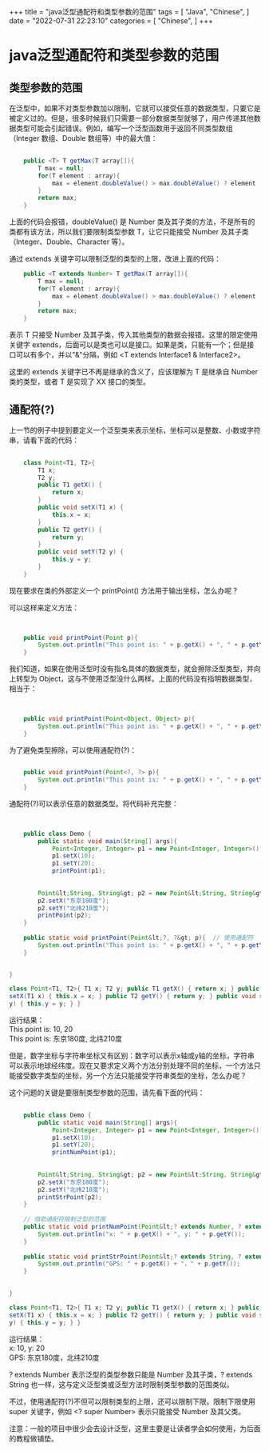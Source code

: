 
+++
title = "java泛型通配符和类型参数的范围"
tags = [
"Java",
"Chinese",
]
date = "2022-07-31 22:23:10"
categories = [
"Chinese",
]
+++

# java泛型通配符和类型参数的范围

    


##  类型参数的范围

在泛型中，如果不对类型参数加以限制，它就可以接受任意的数据类型，只要它是被定义过的。但是，很多时候我们只需要一部分数据类型就够了，用户传递其他数据类型可能会引起错误。例如，编写一个泛型函数用于返回不同类型数组（Integer
数组、Double 数组等）中的最大值：

   


```java
    
    public <T> T getMax(T array[]){
        T max = null;
        for(T element : array){
            max = element.doubleValue() > max.doubleValue() ? element : max;
        }
        return max;
    }
```
上面的代码会报错，doubleValue() 是 Number 类及其子类的方法，不是所有的类都有该方法，所以我们要限制类型参数 T，让它只能接受
Number 及其子类（Integer、Double、Character 等）。  
  
通过 extends 关键字可以限制泛型的类型的上限，改进上面的代码：

    
```java
    public <T extends Number> T getMax(T array[]){
        T max = null;
        for(T element : array){
            max = element.doubleValue() > max.doubleValue() ? element : max;
        }
        return max;
    }
```
<T extends Number> 表示 T 只接受 Number 及其子类，传入其他类型的数据会报错。这里的限定使用关键字
extends，后面可以是类也可以是接口。如果是类，只能有一个；但是接口可以有多个，并以"&"分隔，例如 <T extends Interface1 &
Interface2>。  
  
这里的 extends 关键字已不再是继承的含义了，应该理解为 T 是继承自 Number 类的类型，或者 T 是实现了 XX 接口的类型。

##  通配符(?)

上一节的例子中提到要定义一个泛型类来表示坐标，坐标可以是整数、小数或字符串，请看下面的代码：

```java    
    
    class Point<T1, T2>{
        T1 x;
        T2 y;
        public T1 getX() {
            return x;
        }
        public void setX(T1 x) {
            this.x = x;
        }
        public T2 getY() {
            return y;
        }
        public void setY(T2 y) {
            this.y = y;
        }
    }
```
现在要求在类的外部定义一个 printPoint() 方法用于输出坐标，怎么办呢？  
  
可以这样来定义方法：
```java
    
    
    public void printPoint(Point p){
        System.out.println("This point is: " + p.getX() + ", " + p.getY());
    }
```

我们知道，如果在使用泛型时没有指名具体的数据类型，就会擦除泛型类型，并向上转型为
Object，这与不使用泛型没什么两样。上面的代码没有指明数据类型，相当于：
```java
    
    
    public void printPoint(Point<Object, Object> p){
        System.out.println("This point is: " + p.getX() + ", " + p.getY());
    }
```

为了避免类型擦除，可以使用通配符(?)：

```java    
    
    public void printPoint(Point<?, ?> p){
        System.out.println("This point is: " + p.getX() + ", " + p.getY());
    }
```

通配符(?)可以表示任意的数据类型。将代码补充完整：
```java
    
    
    public class Demo {
        public static void main(String[] args){
            Point<Integer, Integer> p1 = new Point<Integer, Integer>();
            p1.setX(10);
            p1.setY(20);
            printPoint(p1);
    
    
        Point&lt;String, String&gt; p2 = new Point&lt;String, String&gt;();
        p2.setX("东京180度");
        p2.setY("北纬210度");
        printPoint(p2);
    }
    
    public static void printPoint(Point&lt;?, ?&gt; p){  // 使用通配符
        System.out.println("This point is: " + p.getX() + ", " + p.getY());
    }
    

}

class Point<T1, T2>{ T1 x; T2 y; public T1 getX() { return x; } public void
setX(T1 x) { this.x = x; } public T2 getY() { return y; } public void setY(T2
y) { this.y = y; } }

```



运行结果：  
This point is: 10, 20  
This point is: 东京180度, 北纬210度  
  
但是，数字坐标与字符串坐标又有区别：数字可以表示x轴或y轴的坐标，字符串可以表示地球经纬度。现在又要求定义两个方法分别处理不同的坐标，一个方法只能接受数字类型的坐标，另一个方法只能接受字符串类型的坐标，怎么办呢？  
  
这个问题的关键是要限制类型参数的范围，请先看下面的代码：

```java
    
    public class Demo {
        public static void main(String[] args){
            Point<Integer, Integer> p1 = new Point<Integer, Integer>();
            p1.setX(10);
            p1.setY(20);
            printNumPoint(p1);
    
    
        Point&lt;String, String&gt; p2 = new Point&lt;String, String&gt;();
        p2.setX("东京180度");
        p2.setY("北纬210度");
        printStrPoint(p2);
    }
    
    // 借助通配符限制泛型的范围
    public static void printNumPoint(Point&lt;? extends Number, ? extends Number&gt; p){
        System.out.println("x: " + p.getX() + ", y: " + p.getY());
    }
    
    public static void printStrPoint(Point&lt;? extends String, ? extends String&gt; p){
        System.out.println("GPS: " + p.getX() + "，" + p.getY());
    }
    

}

class Point<T1, T2>{ T1 x; T2 y; public T1 getX() { return x; } public void
setX(T1 x) { this.x = x; } public T2 getY() { return y; } public void setY(T2
y) { this.y = y; } }

```



运行结果：  
x: 10, y: 20  
GPS: 东京180度，北纬210度  
  
? extends Number 表示泛型的类型参数只能是 Number 及其子类，? extends String
也一样，这与定义泛型类或泛型方法时限制类型参数的范围类似。  
  
不过，使用通配符(?)不但可以限制类型的上限，还可以限制下限。限制下限使用 super 关键字，例如 <? super Number> 表示只能接受
Number 及其父类。  
  
注意：一般的项目中很少会去设计泛型，这里主要是让读者学会如何使用，为后面的教程做铺垫。

